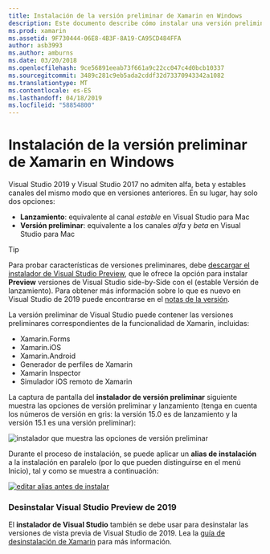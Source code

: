 ```yaml
---
title: Instalación de la versión preliminar de Xamarin en Windows
description: Este documento describe cómo instalar una versión preliminar de Xamarin en Visual Studio de 2019 mediante el canal de versión de vista previa.
ms.prod: xamarin
ms.assetid: 9F730444-06E8-4B3F-8A19-CA95CD484FFA
author: asb3993
ms.author: amburns
ms.date: 03/20/2018
ms.openlocfilehash: 9ce56891eeab73f661a9c22cc047c4d0bcb10337
ms.sourcegitcommit: 3489c281c9eb5ada2cddf32d73370943342a1082
ms.translationtype: MT
ms.contentlocale: es-ES
ms.lasthandoff: 04/18/2019
ms.locfileid: "58854800"
---
```

# <a name="installing-xamarin-preview-on-windows"></a>Instalación de la versión preliminar de Xamarin en Windows

Visual Studio 2019 y Visual Studio 2017 no admiten alfa, beta y estables canales del mismo modo que en versiones anteriores. En su lugar, hay solo dos opciones:

- **Lanzamiento**: equivalente al canal _estable_ en Visual Studio para Mac
- **Versión preliminar**: equivalente a los canales _alfa_ y _beta_ en Visual Studio para Mac

> [!TIP]
> Para probar características de versiones preliminares, debe [descargar el instalador de Visual Studio Preview](https://visualstudio.microsoft.com/vs/preview/), que le ofrece la opción para instalar **Preview** versiones de Visual Studio side-by-Side con el (estable Versión de lanzamiento). Para obtener más información sobre lo que es nuevo en Visual Studio de 2019 puede encontrarse en el [notas de la versión](https://docs.microsoft.com/visualstudio/releases/2019/release-notes).

La versión preliminar de Visual Studio puede contener las versiones preliminares correspondientes de la funcionalidad de Xamarin, incluidas:

- Xamarin.Forms
- Xamarin.iOS
- Xamarin.Android
- Generador de perfiles de Xamarin
- Xamarin Inspector
- Simulador iOS remoto de Xamarin

La captura de pantalla del **instalador de versión preliminar** siguiente muestra las opciones de versión preliminar y lanzamiento (tenga en cuenta los números de versión en gris: la versión 15.0 es de lanzamiento y la versión 15.1 es una versión preliminar):

![instalador que muestra las opciones de versión preliminar](windows-images/vs2017-installer.jpg)

Durante el proceso de instalación, se puede aplicar un **alias de instalación** a la instalación en paralelo (por lo que pueden distinguirse en el menú Inicio), tal y como se muestra a continuación:

[![editar alias antes de instalar](windows-images/vs2017-nickname-sml.png "edit nickname before installing")](windows-images/vs2017-nickname.png#lightbox)

### <a name="uninstalling-visual-studio-2019-preview"></a>Desinstalar Visual Studio Preview de 2019

El **instalador de Visual Studio** también se debe usar para desinstalar las versiones de vista previa de Visual Studio de 2019. Lea la [guía de desinstalación de Xamarin](uninstalling-xamarin.md#uninstallvs2017) para más información.
